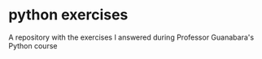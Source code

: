 # python exercises
 A repository with the exercises I answered during Professor Guanabara's Python course
